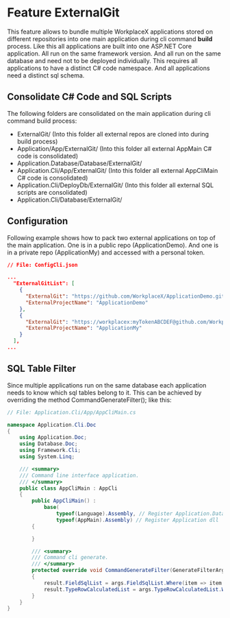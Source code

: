 # Feature ExternalGit
This feature allows to bundle multiple WorkplaceX applications stored on different repositories into one main application during cli command **build** process. Like this all applications are built into one ASP.NET Core application. All run on the same framework version. And all run on the same database and need not to be deployed individually. This requires all applications to have a distinct C# code namespace. And all applications need a distinct sql schema.

## Consolidate C# Code and SQL Scripts
The following folders are consolidated on the main application during cli command build process:
* ExternalGit/ (Into this folder all external repos are cloned into during build process)
* Application/App/ExternalGit/ (Into this folder all external AppMain C# code is consolidated)
* Application.Database/Database/ExternalGit/
* Application.Cli/App/ExternalGit/ (Into this folder all external AppCliMain C# code is consolidated)
* Application.Cli/DeployDb/ExternalGit/ (Into this folder all external SQL scripts are consolidated)
* Application.Cli/Database/ExternalGit/

## Configuration
Following example shows how to pack two external applications on top of the main application. One is in a public repo (ApplicationDemo). And one is in a private repo (ApplicationMy) and accessed with a personal token.
```json
// File: ConfigCli.json

...
  "ExternalGitList": [
    {
      "ExternalGit": "https://github.com/WorkplaceX/ApplicationDemo.git",
      "ExternalProjectName": "ApplicationDemo"
    },
    {
      "ExternalGit": "https://workplacex:myTokenABCDEF@github.com/WorkplaceX/ApplicationMy.git",
      "ExternalProjectName": "ApplicationMy"
    }
  ],
...
```

## SQL Table Filter
Since multiple applications run on the same database each application needs to know which sql tables belong to it. This can be achieved by overriding the method CommandGenerateFilter(); like this:
```csharp
// File: Application.Cli/App/AppCliMain.cs

namespace Application.Cli.Doc
{
    using Application.Doc;
    using Database.Doc;
    using Framework.Cli;
    using System.Linq;

    /// <summary>
    /// Command line interface application.
    /// </summary>
    public class AppCliMain : AppCli
    {
        public AppCliMain() :
            base(
                typeof(Language).Assembly, // Register Application.Database dll
                typeof(AppMain).Assembly) // Register Application dll
        {

        }

        /// <summary>
        /// Command cli generate.
        /// </summary>
        protected override void CommandGenerateFilter(GenerateFilterArgs args, GenerateFilterResult result)
        {
            result.FieldSqlList = args.FieldSqlList.Where(item => item.SchemaName == "Doc").ToList();
            result.TypeRowCalculatedList = args.TypeRowCalculatedList.Where(item => item.Namespace == "Database.Doc.Calculated").ToList();
        }
    }
}
```